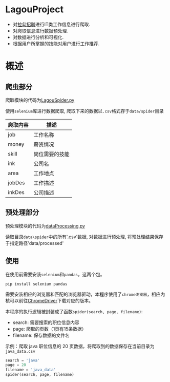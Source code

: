# LagouProject

- 对[拉勾招聘](https://www.lagou.com/)进行IT类工作信息进行爬取.
- 对爬取信息进行数据预处理.
- 对数据进行分析和可视化.
- 根据用户所掌握的技能对用户进行工作推荐.

# 概述
## 爬虫部分

爬取模块的代码为[LagouSpider.py](https://github.com/brokyz/LagouProject/blob/main/src/LagouSpider.py)

使用`selenium`库进行数据爬取, 爬取下来的数据以`.csv`格式存于`data/spider`目录

| 爬取内容 | 描述           |
| -------- | -------------- |
| job      | 工作名称       |
| money    | 薪资情况       |
| skill    | 岗位需要的技能 |
| ink      | 公司名         |
| area     | 工作地点       |
| jobDes     | 工作描述       |
| inkDes     | 公司描述       |

## 预处理部分

预处理模块的代码为[dataProcessing.py](https://github.com/brokyz/LagouProject/blob/main/src/dataProcessing.py)

读取目录`data\spider`中的所有'.csv'数据, 对数据进行预处理, 将预处理结果保存于指定路径'data/processed'


## 使用

在使用前需要安装`selenium`和`pandas`，这两个包。

```
pip install selenium pandas
```

需要安装相应的浏览器和匹配的浏览器驱动，本程序使用了`chrome浏览器`，相应内核可以前往[ChromeDriver](https://chromedriver.chromium.org/downloads)下载对应的版本。

本程序的执行逻辑被封装成了函数`spider(search, page, filename)`:

- search: 需要搜索的职位信息内容
- page: 爬取的页数（1页有15条数据）
- filename: 保存数据的文件名

示例：爬取 java 职位信息的 20 页数据，将爬取到的数据保存在当前目录为 `java_data.csv`

```python
search = 'java'
page = 20
filename = 'java_data'
spider(search, page, filename)
```
